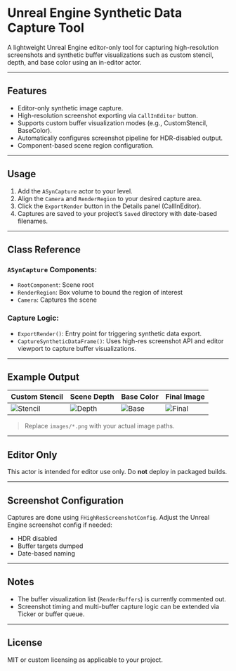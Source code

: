 # Unreal Engine Synthetic Data Capture Tool

A lightweight Unreal Engine editor-only tool for capturing high-resolution screenshots and synthetic buffer visualizations such as custom stencil, depth, and base color using an in-editor actor.

---

## Features

- Editor-only synthetic image capture.
- High-resolution screenshot exporting via `CallInEditor` button.
- Supports custom buffer visualization modes (e.g., CustomStencil, BaseColor).
- Automatically configures screenshot pipeline for HDR-disabled output.
- Component-based scene region configuration.

---

## Usage

1. Add the `ASynCapture` actor to your level.
2. Align the `Camera` and `RenderRegion` to your desired capture area.
3. Click the `ExportRender` button in the Details panel (CallInEditor).
4. Captures are saved to your project’s `Saved` directory with date-based filenames.

---

## Class Reference

### `ASynCapture` Components:

- `RootComponent`: Scene root
- `RenderRegion`: Box volume to bound the region of interest
- `Camera`: Captures the scene

### Capture Logic:

- `ExportRender()`: Entry point for triggering synthetic data export.
- `CaptureSyntheticDataFrame()`: Uses high-res screenshot API and editor viewport to capture buffer visualizations.

---

## Example Output

| Custom Stencil | Scene Depth | Base Color | Final Image |
|----------------|-------------|------------|-------------|
| ![Stencil](images/stencil.png) | ![Depth](images/depth.png) | ![Base](images/basecolor.png) | ![Final](images/final.png) |

> Replace `images/*.png` with your actual image paths.

---

## Editor Only

This actor is intended for editor use only. Do **not** deploy in packaged builds.

---

## Screenshot Configuration

Captures are done using `FHighResScreenshotConfig`. Adjust the Unreal Engine screenshot config if needed:
- HDR disabled
- Buffer targets dumped
- Date-based naming

---

## Notes

- The buffer visualization list (`RenderBuffers`) is currently commented out.
- Screenshot timing and multi-buffer capture logic can be extended via Ticker or buffer queue.

---

## License

MIT or custom licensing as applicable to your project.
